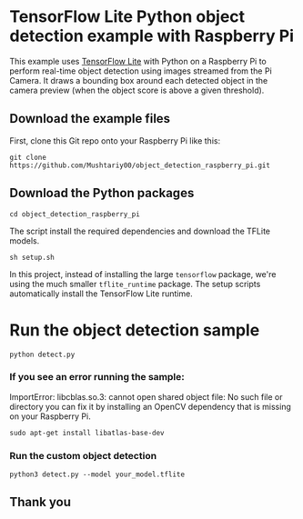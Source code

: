 # TensorFlow Lite Python object detection example with Raspberry Pi

This example uses [TensorFlow Lite](https://tensorflow.org/lite) with Python on
a Raspberry Pi to perform real-time object detection using images streamed from
the Pi Camera. It draws a bounding box around each detected object in the camera
preview (when the object score is above a given threshold).


## Download the example files

First, clone this Git repo onto your Raspberry Pi like this:

```
git clone https://github.com/Mushtariy00/object_detection_raspberry_pi.git
```
## Download the Python packages


```
cd object_detection_raspberry_pi
```
The script install the required dependencies and download the TFLite models.
```
sh setup.sh
```

In this project, instead of installing the large `tensorflow` package, we're using the
much smaller `tflite_runtime` package. The setup scripts automatically install
the TensorFlow Lite runtime.

# Run the object detection sample
```
python detect.py
```
####
### If you see an error running the sample:
ImportError: libcblas.so.3: cannot open shared object file: No such file or directory
you can fix it by installing an OpenCV dependency that is missing on your Raspberry Pi.
```
sudo apt-get install libatlas-base-dev
```
### Run the custom object detection 

```
python3 detect.py --model your_model.tflite
```
## Thank you



